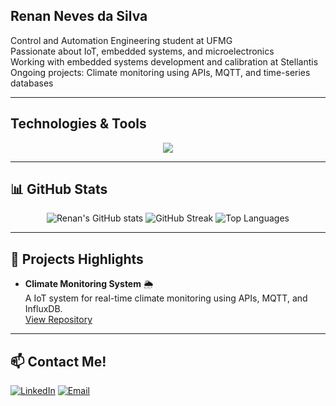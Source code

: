 ## Renan Neves da Silva

Control and Automation Engineering student at UFMG  
Passionate about IoT, embedded systems, and microelectronics  
Working with embedded systems development and calibration at Stellantis  
Ongoing projects: Climate monitoring using APIs, MQTT, and time-series databases

---

## Technologies & Tools

<p align="center">
  <img src="https://skillicons.dev/icons?i=c,cpp,python,matlab,grafana,git,linux,influxdb,verilog,mqtt" />
</p>

---

## 📊 GitHub Stats

<p align="center">
  <img src="https://github-readme-stats.vercel.app/api?username=renan85986&show_icons=true&theme=radical" alt="Renan's GitHub stats" />
  <img src="https://github-readme-streak-stats.herokuapp.com/?user=renan85986&theme=radical" alt="GitHub Streak" />
  <img src="https://github-readme-stats.vercel.app/api/top-langs/?username=renan85986&layout=compact&theme=radical" alt="Top Languages" />
</p>

---

## 🚀 Projects Highlights

- **Climate Monitoring System** 🌦️  
  A IoT system for real-time climate monitoring using APIs, MQTT, and InfluxDB.  
  [View Repository](https://github.com/renan85986/Climate_monitoring_v2)

---

## 📫 Contact Me!

[![LinkedIn](https://img.shields.io/badge/LinkedIn-blue?style=for-the-badge&logo=linkedin&logoColor=white)](https://www.linkedin.com/in/renannevessilva/) 
[![Email](https://img.shields.io/badge/Email-D14836?style=for-the-badge&logo=gmail&logoColor=white)](mailto:renannevessilva@gmail.com)
